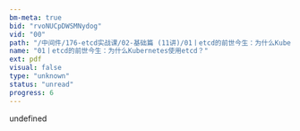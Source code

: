 ```yaml
---
bm-meta: true
bid: "rvoNUCpDWSMNydog"
vid: "00"
path: "/中间件/176-etcd实战课/02-基础篇 (11讲)/01丨etcd的前世今生：为什么Kubernetes使用etcd？.pdf"
name: "01丨etcd的前世今生：为什么Kubernetes使用etcd？"
ext: pdf
visual: false
type: "unknown"
status: "unread"
progress: 6
---
```

undefined